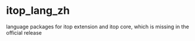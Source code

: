 # itop_lang_zh
language packages for itop extension and itop core, which is missing in the official release
